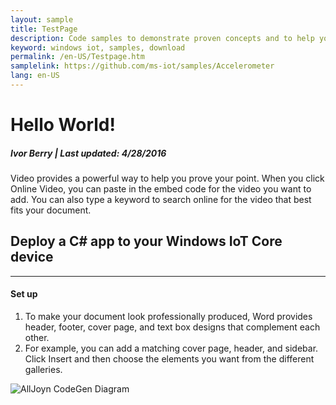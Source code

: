 ```yaml
---
layout: sample
title: TestPage
description: Code samples to demonstrate proven concepts and to help you start coding.
keyword: windows iot, samples, download
permalink: /en-US/Testpage.htm
samplelink: https://github.com/ms-iot/samples/Accelerometer
lang: en-US
---
```


# Hello World!

##### Ivor Berry | Last updated: 4/28/2016

Video provides a powerful way to help you prove your point. When you click Online Video, you can paste in the embed code for the video you want to add. You can also type a keyword to search online for the video that best fits your document.

## Deploy a C# app to your Windows IoT Core device
___

#### Set up

1. To make your document look professionally produced, Word provides header, footer, cover page, and text box designs that complement each other. 
2. For example, you can add a matching cover page, header, and sidebar. Click Insert and then choose the elements you want from the different galleries.

![AllJoyn CodeGen Diagram]({{site.baseurl}}/Resources/images/AllJoyn/alljoyncodegen.png)


